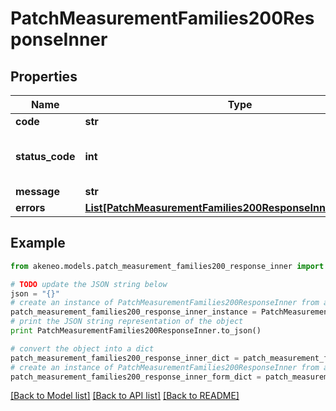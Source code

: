 # PatchMeasurementFamilies200ResponseInner


## Properties
Name | Type | Description | Notes
------------ | ------------- | ------------- | -------------
**code** | **str** | Resource code | [optional] 
**status_code** | **int** | HTTP status code, see &lt;a href&#x3D;\&quot;/documentation/responses.html#client-errors\&quot;&gt;Client errors&lt;/a&gt; to understand the meaning of each code | [optional] 
**message** | **str** | Message explaining the error | [optional] 
**errors** | [**List[PatchMeasurementFamilies200ResponseInnerErrorsInner]**](PatchMeasurementFamilies200ResponseInnerErrorsInner.md) | List of errors | [optional] 

## Example

```python
from akeneo.models.patch_measurement_families200_response_inner import PatchMeasurementFamilies200ResponseInner

# TODO update the JSON string below
json = "{}"
# create an instance of PatchMeasurementFamilies200ResponseInner from a JSON string
patch_measurement_families200_response_inner_instance = PatchMeasurementFamilies200ResponseInner.from_json(json)
# print the JSON string representation of the object
print PatchMeasurementFamilies200ResponseInner.to_json()

# convert the object into a dict
patch_measurement_families200_response_inner_dict = patch_measurement_families200_response_inner_instance.to_dict()
# create an instance of PatchMeasurementFamilies200ResponseInner from a dict
patch_measurement_families200_response_inner_form_dict = patch_measurement_families200_response_inner.from_dict(patch_measurement_families200_response_inner_dict)
```
[[Back to Model list]](../README.md#documentation-for-models) [[Back to API list]](../README.md#documentation-for-api-endpoints) [[Back to README]](../README.md)


